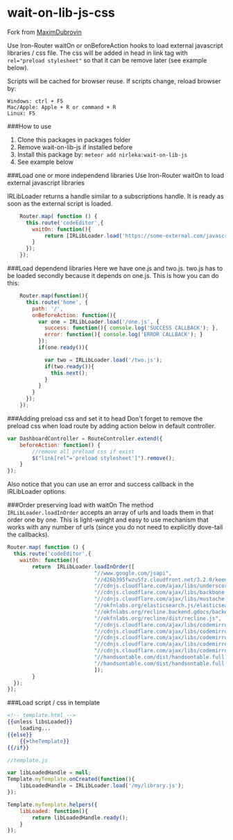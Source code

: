 wait-on-lib-js-css
==================
Fork from [MaximDubrovin](https://github.com/MaximDubrovin/wait-on-lib-js)

Use Iron-Router waitOn or onBeforeAction hooks to load external javascript libraries / css file. 
The css will be added in head in link tag with `rel="preload stylesheet"` so that it can be remove later (see example below).

Scripts will be cached for browser reuse.
If scripts change, reload browser by:
```
Windows: ctrl + F5
Mac/Apple: Apple + R or command + R
Linux: F5
```

###How to use
1. Clone this packages in packages folder
2. Remove wait-on-lib-js if installed before
3. Install this package by: `meteor add nirleka:wait-on-lib-js`
4. See example below

###Load one or more independend libraries
Use Iron-Router waitOn to load external javascript libraries

IRLibLoader returns a handle similar to a subscriptions handle. It is ready as soon as the external script is loaded.
```javascript
    Router.map( function () {
      this.route('codeEditor',{
        waitOn: function(){
            return [IRLibLoader.load('https://some-external.com/javascript.js'), IRLibLoader.load("smthels.js")]
        }
      });
    });
```

###Load dependend libraries
Here we have one.js and two.js. two.js has to be loaded secondly because it depends on one.js. This is how you can do this:
```javascript
    Router.map(function(){
      this.route('home', {
        path: '/',
        onBeforeAction: function(){
          var one = IRLibLoader.load('/one.js', {
            success: function(){ console.log('SUCCESS CALLBACK'); },
            error: function(){ console.log('ERROR CALLBACK'); }
          });
          if(one.ready()){

            var two = IRLibLoader.load('/two.js');
            if(two.ready()){
              this.next();
            }
          }
        }
      });
    });
```

###Adding preload css and set it to head
Don't forget to remove the preload css when load route by adding action below in default controller.
```javascript
var DashboardController = RouteController.extend({
    beforeAction: function() {
		//remove all preload css if exist
		$("link[rel^='preload stylesheet']").remove();
    }
});
```

Also notice that you can use an error and success callback in the IRLibLoader options.

###Order preserving load with waitOn
The method `IRLibLoader.loadInOrder` accepts an array of urls and loads them in that order one by one. This is light-weight and easy to use mechanism that works with any number of urls (since you do not need to explicitly dove-tail the callbacks). 
```javascript
Router.map( function () {
  this.route('codeEditor',{
    waitOn: function(){
        return 	IRLibLoader.loadInOrder([
							"//www.google.com/jsapi",
							"//d26b395fwzu5fz.cloudfront.net/3.2.0/keen.js",
							"//cdnjs.cloudflare.com/ajax/libs/underscore.js/1.7.0/underscore-min.js",
							"//cdnjs.cloudflare.com/ajax/libs/backbone.js/1.1.2/backbone-min.js",
							"//cdnjs.cloudflare.com/ajax/libs/mustache.js/0.8.1/mustache.min.js",
							"//okfnlabs.org/elasticsearch.js/elasticsearch.js",
							"//okfnlabs.org/recline.backend.gdocs/backend.gdocs.js",
							"//okfnlabs.org/recline/dist/recline.js",
							"//cdnjs.cloudflare.com/ajax/libs/codemirror/4.10.0/codemirror.min.css",
							"//cdnjs.cloudflare.com/ajax/libs/codemirror/4.10.0/codemirror.min.js",
							"//cdnjs.cloudflare.com/ajax/libs/codemirror/4.10.0/addon/display/fullscreen.min.css",
							"//cdnjs.cloudflare.com/ajax/libs/codemirror/4.10.0/addon/display/fullscreen.min.js",
							"//cdnjs.cloudflare.com/ajax/libs/codemirror/4.10.0/addon/display/placeholder.min.js",
							"//handsontable.com/dist/handsontable.full.css",
							"//handsontable.com/dist/handsontable.full.js"
							]);
       	}
  });
});
```

###Load script / css in template
```handlebars
<!-- template.html -->
{{unless libsLoaded}}
    loading...
{{else}}
    {{>theTemplate}}
{{/if}}
```

```javascript
//template.js

var libLoadedHandle = null;
Template.myTemplate.onCreated(function(){
    libLoadedHandle = IRLibLoader.load('/my/library.js');
});

Template.myTemplate.helpers({
    libLoaded: function(){
        return libLoadedHandle.ready();
    }
});
```
